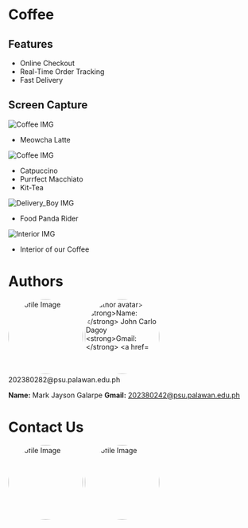 # Coffee
## Features
* Online Checkout
* Real-Time Order Tracking
* Fast Delivery 

## Screen Capture
![Coffee IMG](https://cafedeoro-rw.com/wp-content/uploads/2017/10/MatchaLatte_1.jpg) 
* Meowcha Latte

![Coffee IMG](https://tse1.explicit.bing.net/th/id/OIP.9y-vNIyLIluU_0NzdPPLFgHaHa?cb=thfvnext&w=1024&h=1024&rs=1&pid=ImgDetMain&o=7&rm=3)
* Catpuccino
* Purrfect Macchiato
* Kit-Tea

![Delivery_Boy IMG](https://tse2.mm.bing.net/th/id/OIP.KMR0ubFdvED2ALZfa9kjnwAAAA?cb=thfvnext&rs=1&pid=ImgDetMain&o=7&rm=3)
* Food Panda Rider

![Interior IMG](https://tse3.mm.bing.net/th/id/OIP.3MimCh6i7n3bSNBH9HwbiQHaFj?cb=thfvnext&rs=1&pid=ImgDetMain&o=7&rm=3)
* Interior of our Coffee

# Authors
<img scr = "Img/Github.png" alt = "Profile Image" width = "150" style = "border-radius : 50%" alt = "Author avatar">
<img scr = "Img/markdown/Screenshot 2025-08-13 100955.png" width = "150" style = "border-radius:50%" alt = "Author avatar>

**Name:** John Carlo Dagoy
**Gmail:** 202380282@psu.palawan.edu.ph

**Name:** Mark Jayson Galarpe
**Gmail:** 202380242@psu.palawan.edu.ph

# Contact Us
<img scr = "Img/Facebook.png" alt = "Profile Image" width = "150" style = "border-radius : 50%" alt = "Author avatar">

<img scr = "Img/Github.png" alt = "Profile Image" width = "150" style = "border-radius : 50%" alt = "Author avatar">
